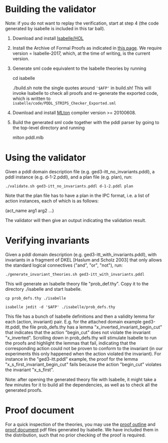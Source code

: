 Building the validator
======================

 Note: if you do not want to replay the verification, start at step 4 (the code generated by isabelle is included in this tar ball).

 1) Download and install [Isabelle/HOL](https://isabelle.in.tum.de)

 2) Install the Archive of Formal Proofs as indicated in [this page](https://www.isa-afp.org/using.shtml). We require version = Isabelle-2017, which, at the time of writing, is the current version.

 3) Generate sml code equivalent to the Isabelle theories by running

    cd isabelle

    ./build.sh
  note the single quotes around <code>'$AFP'</code> in build.sh! 
  This will invoke Isabelle to check all proofs and re-generate the exported code, which is written to <code> isabelle/code/PDDL_STRIPS_Checker_Exported.sml</code>

 4) Download and install [MLton](http://mlton.org/) compiler version >= 20100608.

 5) Build the generated sml code together with the pddl parser by going to the top-level directory and running

    mlton pddl.mlb

Using the validator
===================

 Given a pddl domain description file (e.g. ged3-itt_no_invariants.pddl), a pddl instance (e.g. d-1-2.pddl), and a plan file (e.g. plan), run:

    ./validate.sh ged3-itt_no_invariants.pddl d-1-2.pddl plan

 Note that the plan file has to have a plan in the IPC format, i.e. a list of action instances, each of which is as follows:

 (act_name arg1 arg2 ...)

 The validator will then give an output indicating the validation result.

Verifying invariants
====================

 Given a pddl domain description (e.g. ged3-itt_with_invariants.pddl), with invariants in a fragment of DKEL [Haslum and Scholz 2003] that only allows the standard logical connectives ("and", "or", "not"), run:

    ./generate_invariant_theories.sh ged3-itt_with_invariants.pddl

 This will generate an Isabelle theory file "prob_def.thy". Copy it to the directory ./isabelle and start Isabelle.
 
    cp prob_defs.thy ./isabelle

    isabelle jedit -d '$AFP' ./isabelle/prob_defs.thy


 This file has a bunch of Isabelle definitions and then  a validity lemma for each (action, invariant) pair. E.g. for the attached domain example ged3-itt.pddl, the file prob_defs.thy has a lemma "x_inverted_invariant_begin_cut" that indicates that the action "begin_cut" does not violate the invariant "x_inverted". Scrolling down in prob_defs.thy will stimulate Isabelle to run the proofs and highlight the lemmas that fail, indicating that the corresponding action could not be proven to conform to the invariant (in our experiments this only happened when the action violated the invariant). For instance in the "ged3-itt.pddl" example, the proof for the lemma "x_s_first_invariant_begin_cut" fails because the action "begin_cut" violates the invariant "x_s_first".

Note: after opening the generated theory file with Isabelle, it might take a few minutes for it to build all the dependencies, as well as to check all the generated proofs.

Proof document
==============
  For a quick inspection of the theories, you may use the [proof outline](output/outline.pdf) and [proof document](output/document.pdf) pdf files generated by Isabelle. 
  We have included them in the distribution, such that no prior checking of the proof is required.